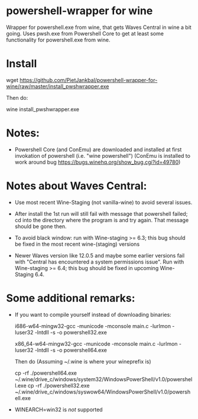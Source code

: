 # powershell-wrapper for wine

Wrapper for powershell.exe from wine, that gets Waves Central in wine a bit going.
Uses pwsh.exe from Powershell Core to get at least some functionality for powershell.exe from wine.

# Install 

 wget https://github.com/PietJankbal/powershell-wrapper-for-wine/raw/master/install_pwshwrapper.exe
 
 Then do:
 
 wine install_pwshwrapper.exe

# Notes:
- Powershell Core (and ConEmu) are downloaded and installed at first invokation of powershell (i.e. "wine powershell")
  (ConEmu is installed to work around bug https://bugs.winehq.org/show_bug.cgi?id=49780)

# Notes about Waves Central:
- Use most recent Wine-Staging (not vanilla-wine) to avoid several issues.

- After install the 1st run will still fail with message that powershell failed; cd into the directory where the program is and try again. That message should be gone then.

- To avoid black window: run with Wine-staging >= 6.3; this bug should be fixed in the most recent wine-(staging) versions 

- Newer Waves version like 12.0.5 and maybe some earlier versions fail with "Central has encountered a system
permissions issue". Run with Wine-staging >= 6.4; this bug should be fixed in upcoming Wine-Staging 6.4.



# Some additional remarks:
- If you want to compile yourself instead of downloading binaries:

  i686-w64-mingw32-gcc -municode  -mconsole main.c -lurlmon -luser32 -lntdll -s -o powershell32.exe

  x86_64-w64-mingw32-gcc -municode  -mconsole main.c -lurlmon -luser32 -lntdll -s -o powershell64.exe
  
  Then do (Assuming ~/.wine is where your wineprefix is)
  
  cp -rf ./powershell64.exe ~/.wine/drive_c/windows/system32/WindowsPowerShell/v1.0/powershell.exe
  cp -rf ./powershell32.exe ~/.wine/drive_c/windows/syswow64/WindowsPowerShell/v1.0/powershell.exe
  
- WINEARCH=win32 is _not_ supported





